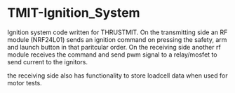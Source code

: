 # TMIT-Ignition_System

Ignition system code written for THRUSTMIT. On the transmitting side an RF module (NRF24L01) sends an ignition command on pressing the safety, arm and launch button in that paritcular order. On the receiving side another rf module receives the command and send pwm signal to a relay/mosfet to send current to the ignitors.

the receiving side also has functionality to store loadcell data when used for motor tests.
